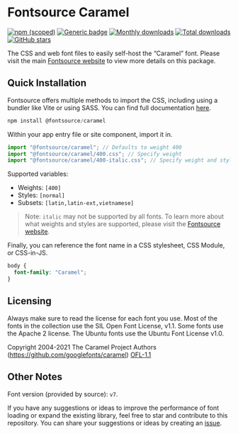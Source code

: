 # Fontsource Caramel

[![npm (scoped)](https://img.shields.io/npm/v/@fontsource/caramel?color=brightgreen)](https://www.npmjs.com/package/@fontsource/caramel) [![Generic badge](https://img.shields.io/badge/fontsource-passing-brightgreen)](https://github.com/fontsource/fontsource) [![Monthly downloads](https://badgen.net/npm/dm/@fontsource/caramel)](https://github.com/fontsource/fontsource) [![Total downloads](https://badgen.net/npm/dt/@fontsource/caramel)](https://github.com/fontsource/fontsource) [![GitHub stars](https://img.shields.io/github/stars/fontsource/fontsource.svg?style=social&label=Star)](https://github.com/fontsource/fontsource/stargazers)

The CSS and web font files to easily self-host the “Caramel” font. Please visit the main [Fontsource website](https://fontsource.org/fonts/caramel) to view more details on this package.

## Quick Installation

Fontsource offers multiple methods to import the CSS, including using a bundler like Vite or using SASS. You can find full documentation [here](https://fontsource.org/docs/getting-started/introduction).

```javascript
npm install @fontsource/caramel
```

Within your app entry file or site component, import it in.

```javascript
import "@fontsource/caramel"; // Defaults to weight 400
import "@fontsource/caramel/400.css"; // Specify weight
import "@fontsource/caramel/400-italic.css"; // Specify weight and style
```

Supported variables:
- Weights: `[400]`
- Styles: `[normal]`
- Subsets: `[latin,latin-ext,vietnamese]`

> Note: `italic` may not be supported by all fonts. To learn more about what weights and styles are supported, please visit the [Fontsource website](https://fontsource.org/fonts/caramel).

Finally, you can reference the font name in a CSS stylesheet, CSS Module, or CSS-in-JS.

```css
body {
  font-family: "Caramel";
}
```

## Licensing
Always make sure to read the license for each font you use. Most of the fonts in the collection use the SIL Open Font License, v1.1. Some fonts use the Apache 2 license. The Ubuntu fonts use the Ubuntu Font License v1.0.

Copyright 2004-2021 The Caramel Project Authors (https://github.com/googlefonts/caramel)
[OFL-1.1](http://scripts.sil.org/OFL)

## Other Notes
Font version (provided by source): `v7`.

If you have any suggestions or ideas to improve the performance of font loading or expand the existing library, feel free to star and contribute to this repository. You can share your suggestions or ideas by creating an [issue](https://github.com/fontsource/fontsource/issues).